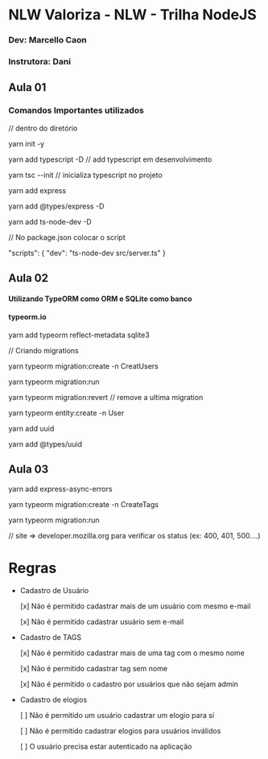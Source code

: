 # NLW Valoriza - NLW - Trilha NodeJS
### Dev: Marcello Caon
### Instrutora: Dani


## Aula 01
### Comandos Importantes utilizados

// dentro do diretório

yarn init -y

yarn add typescript -D // add typescript em desenvolvimento

yarn tsc --init // inicializa typescript no projeto

yarn add express

yarn add @types/express -D

yarn add ts-node-dev -D

// No package.json colocar o script

"scripts": {
"dev": "ts-node-dev src/server.ts"
}

## Aula 02

#### Utilizando TypeORM como ORM e SQLite como banco

#### typeorm.io

yarn add typeorm reflect-metadata sqlite3

// Criando migrations

yarn typeorm migration:create -n CreatUsers

yarn typeorm migration:run

yarn typeorm migration:revert // remove a ultima migration

yarn typeorm entity:create -n User

yarn add uuid

yarn add @types/uuid


## Aula 03

yarn add express-async-errors

yarn typeorm migration:create -n CreateTags

yarn typeorm migration:run

// site => developer.mozilla.org para verificar os status (ex: 400, 401, 500....)



# Regras

- Cadastro de Usuário
  
    [x] Não é permitido cadastrar mais de um usuário com mesmo e-mail
    
    [x] Não é permitido cadastrar usuário sem e-mail

- Cadastro de TAGS

    [x] Não é permitido cadastrar mais de uma tag com o mesmo nome

    [x] Não é permitido cadastrar tag sem nome

    [x] Não é permitido o cadastro por usuários que não sejam admin

- Cadastro de elogios

    [ ] Não é permitido um usuário cadastrar um elogio para sí
  
    [ ] Não é permitido cadastrar elogios para usuários inválidos

    [ ] O usuário precisa estar autenticado na aplicação
